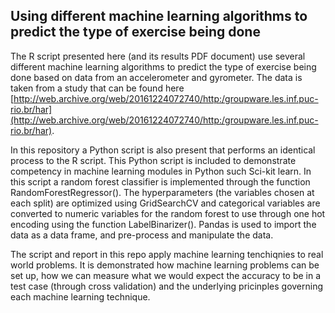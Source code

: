 ## Using different machine learning algorithms to predict the type of exercise being done

The R script presented here (and its results PDF document) use several different machine learning algorithms to predict the type of exercise being done based on data from an accelerometer and gyrometer. The data is taken from a study that can be found here [http://web.archive.org/web/20161224072740/http:/groupware.les.inf.puc-rio.br/har](http://web.archive.org/web/20161224072740/http:/groupware.les.inf.puc-rio.br/har). 

In this repository a Python script is also present that performs an identical process to the R script. This Python script is included to
demonstrate competency in machine learning modules in Python such Sci-kit learn. In this script a random forest classifier is implemented through the function RandomForestRegressor(). The hyperparameters (the variables chosen at each split) are optimized using GridSearchCV and categorical variables are converted to numeric variables for the random forest to use through one hot encoding using the function 
LabelBinarizer(). Pandas is used to import the data as a data frame, and pre-process and manipulate the data.

The script and report in this repo apply machine learning tenchiqnies to real world problems. It is demonstrated how machine learning problems can be set up, how we can measure what we would expect the accuracy to be in a test case (through cross validation) and the underlying pricinples governing each machine learning technique.


